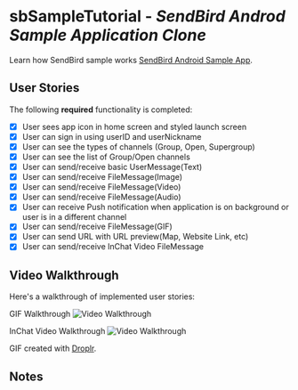 
# sbSampleTutorial - *SendBird Androd Sample Application Clone*

Learn how SendBird sample works
[SendBird Android Sample App](https://github.com/sendbird/SendBird-Android).

## User Stories

The following **required** functionality is completed:

- [x] User sees app icon in home screen and styled launch screen
- [x] User can sign in using userID and userNickname
- [x] User can see the types of channels (Group, Open, Supergroup)
- [x] User can see the list of Group/Open channels 
- [x] User can send/receive basic UserMessage(Text)
- [x] User can send/receive FileMessage(Image)
- [x] User can send/receive FileMessage(Video)
- [x] User can send/receive FileMessage(Audio)
- [x] User can receive Push notification when application is on background or user is in a different channel
- [x] User can send/receive FileMessage(GIF)
- [x] User can send URL with URL preview(Map, Website Link, etc)
- [x] User can send/receive InChat Video FileMessage

## Video Walkthrough

Here's a walkthrough of implemented user stories:

GIF Walkthrough
<img src='https://github.com/erickimme/sbSampleTutorial/blob/master/SendBird_gif_demo.gif' title='Video Walkthrough' width='' alt='Video Walkthrough' />


InChat Video Walkthrough
<img src='https://github.com/erickimme/sbSampleTutorial/blob/master/SendBird_InChat_Video_Demo.gif' title='Video Walkthrough' width='' alt='Video Walkthrough' />


GIF created with [Droplr](https://droplr.com/).

## Notes
